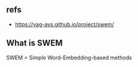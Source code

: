 ## refs

- https://yag-ays.github.io/project/swem/

## What is SWEM

SWEM = Simple Word-Embedding-based methods
